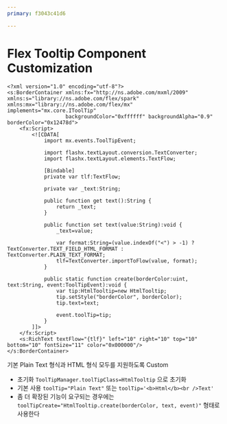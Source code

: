 ```yaml
---
primary: f3043c41d6

---
```


# Flex Tooltip Component Customization 

	<?xml version="1.0" encoding="utf-8"?>
	<s:BorderContainer xmlns:fx="http://ns.adobe.com/mxml/2009" xmlns:s="library://ns.adobe.com/flex/spark" xmlns:mx="library://ns.adobe.com/flex/mx" implements="mx.core.IToolTip"
					   backgroundColor="0xffffff" backgroundAlpha="0.9" borderColor="0x12478d">
		<fx:Script>
			<![CDATA[
				import mx.events.ToolTipEvent;
				
				import flashx.textLayout.conversion.TextConverter;
				import flashx.textLayout.elements.TextFlow;

				[Bindable]
				private var tlf:TextFlow;

				private var _text:String;

				public function get text():String {
					return _text;
				}

				public function set text(value:String):void {
					_text=value;

					var format:String=(value.indexOf("<") > -1) ? TextConverter.TEXT_FIELD_HTML_FORMAT : TextConverter.PLAIN_TEXT_FORMAT;
					tlf=TextConverter.importToFlow(value, format);
				}

				public static function create(borderColor:uint, text:String, event:ToolTipEvent):void {
					var tip:HtmlTooltip=new HtmlTooltip;
					tip.setStyle("borderColor", borderColor);
					tip.text=text;

					event.toolTip=tip;
				}
			]]>
		</fx:Script>
		<s:RichText textFlow="{tlf}" left="10" right="10" top="10" bottom="10" fontSize="11" color="0x000000"/>
	</s:BorderContainer>

기본 Plain Text 형식과 HTML 형식 모두를 지원하도록 Custom

- 초기화 `ToolTipManager.toolTipClass=HtmlTooltip` 으로 초기화
- 기본 사용 `toolTip="Plain Text"` 또는 `toolTip='<b>Html</b><br />Text'`
- 좀 더 확장된 기능이 요구되는 경우에는 `toolTipCreate="HtmlTooltip.create(borderColor, text, event)"` 형태로 사용한다